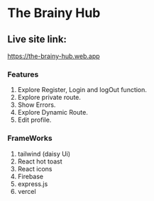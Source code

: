 # The Brainy Hub

## Live site link:

https://the-brainy-hub.web.app

### Features

 1. Explore Register, Login and logOut function.
 2. Explore private route.
 3. Show Errors.
 4. Explore Dynamic Route.
 5. Edit profile.

### FrameWorks

1. tailwind (daisy Ui)
2. React hot toast
3. React icons
4. Firebase
5. express.js
6. vercel